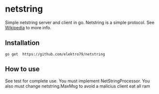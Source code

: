 # netstring
Simple netstring server and client in go. Netstring is a simple protocol. See [Wikipedia](https://en.wikipedia.org/wiki/Netstring) to more info.

## Installation

    go get  https://github.com/elektro79/netstring

## How to use

See test for complete use. You must implement NetStringProcessor. You also must change netstring.MaxMsg to avoid a malicius client eat all ram
